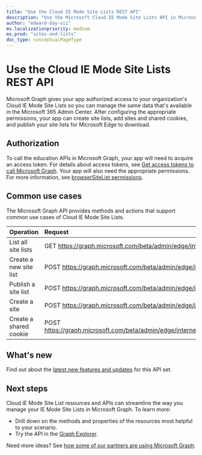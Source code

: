 ```yaml
---
title: "Use the Cloud IE Mode Site Lists REST API"
description: "Use the Microsoft Cloud IE Mode Site Lists API in Microsoft Graph to manage site lists for IE mode in the cloud. Sites and shared cookies are organized into a site list that Microsoft Edge can use to download."
author: "edward-day-vii"
ms.localizationpriority: medium
ms.prod: "sites-and-lists"
doc_type: conceptualPageType
---
```


# Use the Cloud IE Mode Site Lists REST API

Microsoft Graph gives your app authorized access to your organization's Cloud IE Mode Site Lists so you can manage the same data that's available in the Microsoft 365 Admin Center. After configuring the appropriate permissions, your app can create site lists, add sites and shared cookies, and publish your site lists for Microsoft Edge to download.

## Authorization


To call the education APIs in Microsoft Graph, your app will need to acquire an access token. For details about access tokens, see [Get access tokens to call Microsoft Graph](/graph/auth/). Your app will also need the appropriate permissions. For more information, see [browserSiteList permissions](/graph/permissions-reference#browsersitelists-resource-permissions).


## Common use cases

The Microsoft Graph API provides methods and actions that support common use cases of Cloud IE Mode Site Lists.

|Operation|Request|
|:--------|:--|
| List all site lists | GET https://graph.microsoft.com/beta/admin/edge/internetExplorerMode/siteLists |
| Create a new site list | POST https://graph.microsoft.com/beta/admin/edge/internetExplorerMode/siteLists |
| Publish a site list | POST https://graph.microsoft.com/beta/admin/edge/internetExplorerMode/siteLists/{browserSiteListId}/publish |
| Create a site | POST https://graph.microsoft.com/beta/admin/edge/internetExplorerMode/siteLists/{browserSiteListId}/sites |
| Create a shared cookie | POST https://graph.microsoft.com/beta/admin/edge/internetExplorerMode/siteLists/{browserSiteListId}/sharedcookies |

## What's new
Find out about the [latest new features and updates](/graph/whats-new-overview) for this API set.

## Next steps
Cloud IE Mode Site List resources and APIs can streamline the way you manage your IE Mode Site Lists in Microsoft Graph. To learn more:

- Drill down on the methods and properties of the resources most helpful to your scenario.
- Try the API in the [Graph Explorer](https://developer.microsoft.com/graph/graph-explorer).

Need more ideas? See [how some of our partners are using Microsoft Graph](https://developer.microsoft.com/graph/partners).
